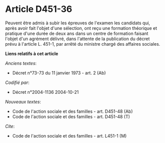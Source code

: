 # Article D451-36

Peuvent être admis à subir les épreuves de l'examen les candidats qui, après avoir fait l'objet d'une sélection, ont reçu une
formation théorique et pratique d'une durée de deux ans dans un centre de formation faisant l'objet d'un agrément délivré,
dans l'attente de la publication du décret prévu à l'article L. 451-1, par arrêté du ministre chargé des affaires sociales.

**Liens relatifs à cet article**

_Anciens textes_:

  - Décret n°73-73 du 11 janvier 1973 - art. 2 (Ab)

_Codifié par_:

  - Décret n°2004-1136 2004-10-21

_Nouveaux textes_:

  - Code de l'action sociale et des familles - art. D451-48 (Ab)
  - Code de l'action sociale et des familles - art. D451-48 (T)

_Cite_:

  - Code de l'action sociale et des familles - art. L451-1 (M)
